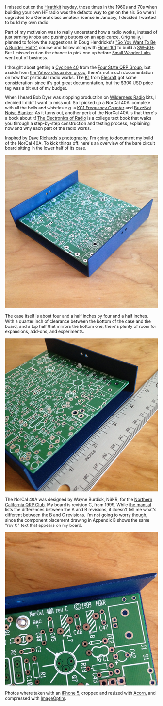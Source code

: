 <!--
title: Building my first HF radio
created: 6 May 2014 - 7:15 am
updated: 8 May 2014 - 5:38 am
publish: 8 May 2014
slug: norcal-40a
tags: building, radio
-->

I missed out on the [Heathkit][] heyday, those times in the 1960s and 70s when
building your own HF radio was the defacto way to get on the air. So when
I upgraded to a General class amateur license in January, I decided I wanted to
build my own radio.

Part of my motivaion was to really understand how a radio works, instead of
just turning knobs and pushing buttons on an applicance. Originally, I planned
to follow the suggestions in Doug Hendricks's ["So You Want To Be A Builder,
Huh?"][builder] course and follow along with [Elmer 101][] to build a
[SW-40+][].  But I missed out on the chance to pick one up before [Small Wonder
Labs][] went out of business.

I thought about getting a [Cyclone 40][] from the [Four State QRP Group][], but
asside from [the Yahoo discussion group][yahoo], there's not much documentation
on how that particular radio works. The [K1][] from [Elecraft][] got some
consideration, since it's got great documentation, but the $300 USD price tag
was a bit out of my budget.

When I heard Bob Dyer was stopping production on [Wilderness Radio][] kits, I
decided I didn't want to miss out. So I picked up a NorCal 40A, complete with
all the bells and whistles e.g. a [KC1 Frequency Counter][] and [BuzzNot Noise
Blanker][]. As it turns out, another perk of the NorCal 40A is that there's a
book about it! [The Electronics of Radio][] is a college text book that walks
you through a step-by-step construction and testing process, explaining how and
why each part of the radio works.

Inspired by [Dave Richards's photography][aa7ee], I'm going to document my build
of the NorCal 40A. To kick things off, here's an overview of the bare circuit
board sitting in the lower half of its case.

<img class="game art" src="/images/norcal-40a-board-overview.jpg"/>

The case itself is about four and a half inches by four and a half inches.
With a quarter inch of clearance between the bottom of the case and the
board, and a top half that mirrors the bottom one, there's plenty of room for
expansions, add-ons, and experiments.

<img class="game art" src="/images/norcal-40a-board-size.jpg"/>

The NorCal 40A was designed by Wayne Burdick, N6KR, for the [Northern California
QRP Club][]. My board is revision C, from 1999. While [the manual][] lists the
differences between the A and B revisions, it doesn't tell me what's different
between the B and C revisions. I'm not going to worry though, since the
component placement drawing in Appendix B shows the same "rev C" text that
appears on my board.

<img class="game art" src="/images/norcal-40a-board-name.jpg"/>

Photos where taken with an [iPhone 5][], cropped and resized with [Acorn][], and
compressed with [ImageOptim][].


[Heathkit]: http://heathkit.com/ "Various (Heathkit): We won't let you fail"
[Elmer 101]: http://qsl.net/kf4trd/lessons.htm "KF4TRD (QSL.net): Elmer 101 Lessons"
[builder]: http://zerobeat.net/qrp/authors/buildpart1.html "Doug Hendricks, KI6DS (Zerobeat.net): So You Want To Be A Builder, Huh?"
[SW-40+]: http://smallwonderlabs.com/docs/SW40+_manual.pdf "Dave Benson, K1SWL (Small Wonder Labs): Instruction Manual: The &ldquo;Small Wonder - 40+&rdquo; 40 Meter Superhet Transceiver Kit"
[Small Wonder Labs]: http://smallwonderlabs.com/ "Dave Benson, K1SWL (Small Wonder Labs): Quality kits for the amateur radio enthusiast"
[Wilderness Radio]: http://fix.net/~jparker/wild.html "Bob Dyer, K6KK (Wilderness Radio): Kits aimed specifically at the outdoor QRP enthusiast"
[The Electronics of Radio]: http://cambridge.org/us/academic/subjects/engineering/rf-and-microwave-engineering/electronics-radio "David Rutledge (Cambridge University Press): The Electronics of Radio"
[Cyclone 40]: http://4sqrp.com/cyclone.php "David Cripe, NM0S (Four State QRP Group): Cyclone 40M Transceiver"
[Four State QRP Group]: http://4sqrp.com/ "Various (Four State QRP Group): Little Radios, Big Fun!"
[yahoo]: https://groups.yahoo.com/neo/groups/cyclone40/info "Various (Yahoo): NM0S Cyclone Transceiver"
[K1]: http://elecraft.com/k1_page.htm "Various (Elecraft): K1 Four Band and Two Band HF Transceiver"
[Elecraft]: http://elecraft.com/ "Various (Elecraft): Hands-On Ham Radio"
[KC1 Frequency Counter]: http://fix.net/~jparker/wilderness/kc1.htm "Bob Dyer, K6KK (Wilderness Radio): KC1 Keyer/Frequency Counter"
[BuzzNot Noise Blanker]: http://fix.net/~jparker/wilderness/buznt.htm "Bob Dyer, K6KK (Wilderness Radio): BuzzNot Noise Blanker"
[aa7ee]: http://aa7ee.wordpress.com/ "Dave Richards, AA7EE: Home"
[Northern California QRP Club]: http://norcalqrp.org/ "Various (NorCal QRP Club): Home"
[the manual]: http://ecee.colorado.edu/~ecen2420/Files/NorCal40A_Manual.pdf "Bob Dyer, K6KK &amp; Wayne Burdick, N6KR (Wilderness Radio): NorCal 40A 40-Meter CW Transceiver: Assembly and Operating Manual"
[iPhone 5]: http://support.apple.com/kb/sp655 "Various (Apple): iPhone 5 Technical Specification"
[Acorn]: http://flyingmeat.com/acorn/ "Gus &amp; Kirstin Mueller (Flying Meat): Acorn - The image editor for humans"
[ImageOptim]: http://imageoptim.com/ "@pornel (ImageOptim): Image compression made easy for Mac OS X"
